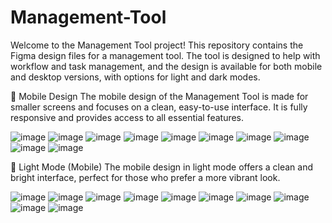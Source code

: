 # Management-Tool

Welcome to the Management Tool project! This repository contains the Figma design files for a management tool. The tool is designed to help with workflow and task management, and the design is available for both mobile and desktop versions, with options for light and dark modes.

📱 Mobile Design
The mobile design of the Management Tool is made for smaller screens and focuses on a clean, easy-to-use interface. It is fully responsive and provides access to all essential features.


![image](https://github.com/user-attachments/assets/51de0d1a-8083-4dee-8a3c-a78939ffe61b)
![image](https://github.com/user-attachments/assets/53b1e3f9-82a9-4919-8d79-86794a0e84d5)
![image](https://github.com/user-attachments/assets/831b45b6-2aff-409b-afe7-3540f57f4239)
![image](https://github.com/user-attachments/assets/108f4b90-a4c5-4015-87a3-0ed61e9cb9eb)
![image](https://github.com/user-attachments/assets/0ed70e2b-5be2-4e54-b7d3-6f4ed8dc1441)
![image](https://github.com/user-attachments/assets/2210ad40-13b5-45bd-9187-d9b6ca741c34)
![image](https://github.com/user-attachments/assets/5c04b6cb-3a94-4ed0-9027-fe8e2552b1e1)
![image](https://github.com/user-attachments/assets/5f5db03b-e783-4ee5-9228-f5979709db04)
![image](https://github.com/user-attachments/assets/fb92b9e5-1713-479b-a18c-223aab671f78)
![image](https://github.com/user-attachments/assets/ff4a8e69-571e-4d60-8803-8baf09893fdd)


📱 Light Mode (Mobile)
The mobile design in light mode offers a clean and bright interface, perfect for those who prefer a more vibrant look.

![image](https://github.com/user-attachments/assets/d5bd2021-8842-43dc-b9a1-299446e21269)
![image](https://github.com/user-attachments/assets/371cb65a-afd0-41a0-8d18-201c4b0cefef)
![image](https://github.com/user-attachments/assets/85122425-c895-4fbb-b0f1-47072fcbcf67)
![image](https://github.com/user-attachments/assets/1fac5688-9794-4859-9f99-7efeeedab8df)
![image](https://github.com/user-attachments/assets/f5461d25-d906-4596-899e-b2a3552a33f7)
![image](https://github.com/user-attachments/assets/fbeeabfa-2323-430e-8a10-928b6e50ac2e)
![image](https://github.com/user-attachments/assets/b8af613e-9936-44b9-b875-2735c8dd0237)
![image](https://github.com/user-attachments/assets/8504541e-f507-48f9-a6e8-cf159bf84711)
![image](https://github.com/user-attachments/assets/c600c8ea-0456-4c47-b72c-14534459ad9a)
![image](https://github.com/user-attachments/assets/7ed19a4f-63f6-4164-ac07-d6c1c70745d1)





